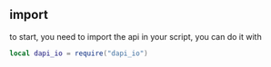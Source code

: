 ## import
to start, you need to import the api in your script, you can do it with
```lua
local dapi_io = require("dapi_io")
```
